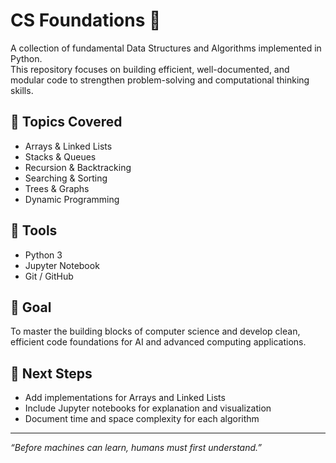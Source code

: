 # CS Foundations 🧮

A collection of fundamental Data Structures and Algorithms implemented in Python.  
This repository focuses on building efficient, well-documented, and modular code to strengthen problem-solving and computational thinking skills.

## 🧠 Topics Covered
- Arrays & Linked Lists  
- Stacks & Queues  
- Recursion & Backtracking  
- Searching & Sorting  
- Trees & Graphs  
- Dynamic Programming  

## 🔧 Tools
- Python 3
- Jupyter Notebook
- Git / GitHub

## 🎯 Goal
To master the building blocks of computer science and develop clean, efficient code foundations for AI and advanced computing applications.

## 🚀 Next Steps
- Add implementations for Arrays and Linked Lists
- Include Jupyter notebooks for explanation and visualization
- Document time and space complexity for each algorithm

---
*“Before machines can learn, humans must first understand.”*
